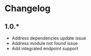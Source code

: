 # Changelog

## 1.0.*

- Address dependencies update issue
- Address module not found issue
- Add integrated endpoint support
